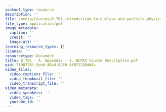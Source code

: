 ```yaml
---
content_type: resource
description: ''
file: /media/courses/8-701-introduction-to-nuclear-and-particle-physics-fall-2020/8701-a-appendix-1-nupax-course-description.pdf
file_type: application/pdf
image_metadata:
  caption: ''
  credit: ''
  image-alt: ''
learning_resource_types: []
license: ''
resourcetype: Document
title: 8.701 - A. Appendix - 1. NUPAX Course Description.pdf
uid: 7198778f-5edd-40ad-82f6-8f072298dd4c
video_files:
  video_captions_file: ''
  video_thumbnail_file: ''
  video_transcript_file: ''
video_metadata:
  video_speakers: ''
  video_tags: ''
  youtube_id: ''
---
```

